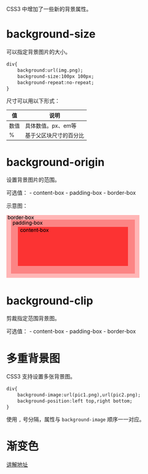 CSS3 中增加了一些新的背景属性。

# background-size

可以指定背景图片的大小。

```
div{
    background:url(img.png);
    background-size:100px 100px;
    background-repeat:no-repeat;
}
```

尺寸可以用以下形式：

|值|说明|
|---|---|
|数值|具体数值。px、em等|
|%|基于父区块尺寸的百分比|


# background-origin

设置背景图片的范围。

可选值：
    - content-box
    - padding-box
    - border-box

示意图：

![](https://raw.githubusercontent.com/chenBingX/img/master/其它/background-origin.gif)

# background-clip

剪裁指定范围背景图。

可选值：
    - content-box
    - padding-box
    - border-box


# 多重背景图

CSS3 支持设置多张背景图。

```
div{
    background-image:url(pic1.png),url(pic2.png);
    background-position:left top,right bottom;
}
```

使用 `,` 号分隔，属性与 `background-image` 顺序一一对应。

# 渐变色

[讲解地址](https://www.runoob.com/css3/css3-gradients.html)